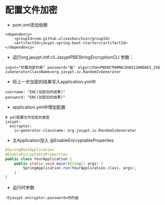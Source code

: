 # 配置文件加密

* pom.xml添加依赖
```
<dependency>
    <groupId>com.github.ulisesbocchio</groupId>
    <artifactId>jasypt-spring-boot-starter</artifactId>
</dependency>
```

* 运行org.jasypt.intf.cli.JasyptPBEStringEncryptionCLI
参数：
```
input="你要加密的串" password="盐" algorithm=PBEWITHHMACSHA512ANDAES_256 ivGeneratorClassName=org.jasypt.iv.RandomIvGenerator
```

* 将上一步加密的结果写入application.yml中
```
username: "ENC(加密后的结果)"
password: "ENC(加密后的结果)"
```

* application.yml中增加配置
```
# yml配置文件加密的类型
jasypt:
  encryptor:
    iv-generator-classname: org.jasypt.iv.RandomIvGenerator
```

* 主Application加入
@EnableEncryptableProperties
```java
@SpringBootApplication
@EnableEncryptableProperties
public class YourApplication {
    public static void main(String[] args) {
        SpringApplication.run(YourApplication.class, args);
    }
}
```

* 运行时参数
```
-Djasypt.encryptor.password=你的盐
```
